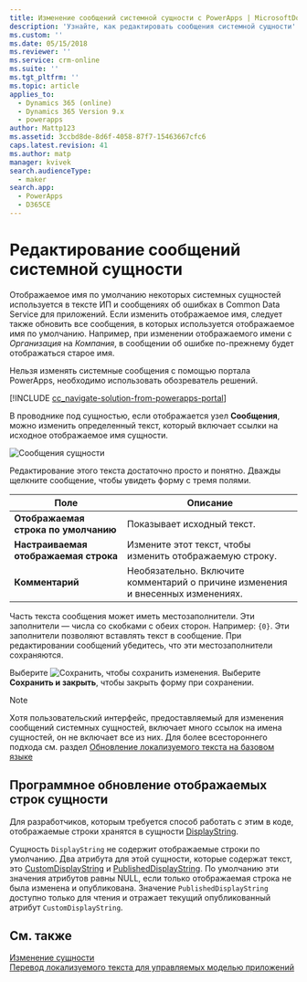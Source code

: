 ```yaml
---
title: Изменение сообщений системной сущности с PowerApps | MicrosoftDocs
description: 'Узнайте, как редактировать сообщения системной сущности'
ms.custom: ''
ms.date: 05/15/2018
ms.reviewer: ''
ms.service: crm-online
ms.suite: ''
ms.tgt_pltfrm: ''
ms.topic: article
applies_to:
  - Dynamics 365 (online)
  - Dynamics 365 Version 9.x
  - powerapps
author: Mattp123
ms.assetid: 3ccbd8de-8d6f-4058-87f7-15463667cfc6
caps.latest.revision: 41
ms.author: matp
manager: kvivek
search.audienceType:
  - maker
search.app:
  - PowerApps
  - D365CE
---
```

# <a name="edit-system-entity-messages"></a>Редактирование сообщений системной сущности

Отображаемое имя по умолчанию некоторых системных сущностей используется в тексте ИП и сообщениях об ошибках в Common Data Service для приложений. Если изменить отображаемое имя, следует также обновить все сообщения, в которых используется отображаемое имя по умолчанию. Например, при изменении отображаемого имени с *Организация* на *Компания*, в сообщении об ошибке по-прежнему будет отображаться старое имя.  

Нельзя изменять системные сообщения с помощью портала PowerApps, необходимо использовать обозреватель решений.

[!INCLUDE [cc_navigate-solution-from-powerapps-portal](../../includes/cc_navigate-solution-from-powerapps-portal.md)]

В проводнике под сущностью, если отображается узел **Сообщения**, можно изменить определенный текст, который включает ссылки на исходное отображаемое имя сущности. 

![Сообщения сущности](../model-driven-apps/media/entity-messages.png)

Редактирование этого текста достаточно просто и понятно. Дважды щелкните сообщение, чтобы увидеть форму с тремя полями.  
  
|Поле|Описание|  
|-----------|-----------------|  
|**Отображаемая строка по умолчанию**|Показывает исходный текст.|  
|**Настраиваемая отображаемая строка**|Измените этот текст, чтобы изменить отображаемую строку.|  
|**Комментарий**|Необязательно. Включите комментарий о причине изменения и внесенных изменениях.|  
  
Часть текста сообщения может иметь местозаполнители. Эти заполнители — числа со скобками с обеих сторон. Например: `{0}`. Эти заполнители позволяют вставлять текст в сообщение. При редактировании сообщений убедитесь, что эти местозаполнители сохраняются. 

Выберите ![Сохранить](media/save-entity-icon-solution-explorer.png), чтобы сохранить изменения. Выберите **Сохранить и закрыть**, чтобы закрыть форму при сохранении.

> [!NOTE]
> Хотя пользовательский интерфейс, предоставляемый для изменения сообщений системных сущностей, включает много ссылок на имена сущностей, он не включает все из них. Для более всестороннего подхода см. раздел [Обновление локализуемого текста на базовом языке](../model-driven-apps/translate-localizable-text.md#updating-localizable-text-in-the-base-language)

## <a name="programmatically-update-entity-display-strings"></a>Программное обновление отображаемых строк сущности

Для разработчиков, которым требуется способ работать с этим в коде, отображаемые строки хранятся в сущности [DisplayString](../../developer/common-data-service/reference/entities/displaystring.md). 

Сущность `DisplayString` не содержит отображаемые строки по умолчанию. Два атрибута для этой сущности, которые содержат текст, это [CustomDisplayString](../../developer/common-data-service/reference/entities/displaystring.md#BKMK_CustomDisplayString) и [PublishedDisplayString](../../developer/common-data-service/reference/entities/displaystring.md#BKMK_PublishedDisplayString). По умолчанию эти значения атрибутов равны NULL, если только отображаемая строка не была изменена и опубликована. Значение `PublishedDisplayString` доступно только для чтения и отражает текущий опубликованный атрибут `CustomDisplayString`.
 
## <a name="see-also"></a>См. также
[Изменение сущности](edit-entities.md)<br />
[Перевод локализуемого текста для управляемых моделью приложений](../model-driven-apps/translate-localizable-text.md)
